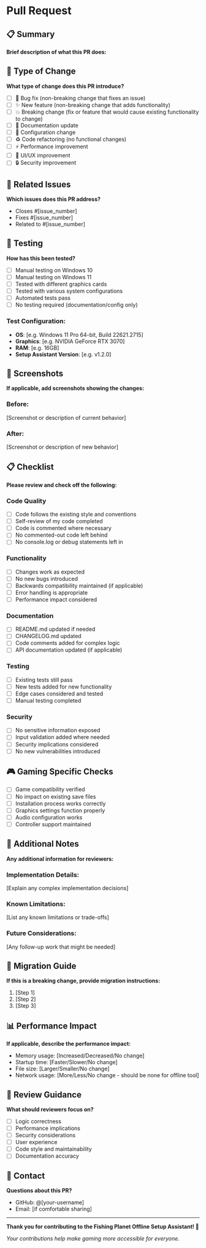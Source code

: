# Pull Request

## 📋 Summary
**Brief description of what this PR does:**

## 🎯 Type of Change
**What type of change does this PR introduce?**
- [ ] 🐛 Bug fix (non-breaking change that fixes an issue)
- [ ] ✨ New feature (non-breaking change that adds functionality)
- [ ] 💥 Breaking change (fix or feature that would cause existing functionality to change)
- [ ] 📝 Documentation update
- [ ] 🔧 Configuration change
- [ ] ♻️ Code refactoring (no functional changes)
- [ ] ⚡ Performance improvement
- [ ] 🎨 UI/UX improvement
- [ ] 🔒 Security improvement

## 🔗 Related Issues
**Which issues does this PR address?**
- Closes #[issue_number]
- Fixes #[issue_number]
- Related to #[issue_number]

## 🧪 Testing
**How has this been tested?**
- [ ] Manual testing on Windows 10
- [ ] Manual testing on Windows 11
- [ ] Tested with different graphics cards
- [ ] Tested with various system configurations
- [ ] Automated tests pass
- [ ] No testing required (documentation/config only)

### Test Configuration:
- **OS**: [e.g. Windows 11 Pro 64-bit, Build 22621.2715]
- **Graphics**: [e.g. NVIDIA GeForce RTX 3070]
- **RAM**: [e.g. 16GB]
- **Setup Assistant Version**: [e.g. v1.2.0]

## 📸 Screenshots
**If applicable, add screenshots showing the changes:**

### Before:
[Screenshot or description of current behavior]

### After:
[Screenshot or description of new behavior]

## 📋 Checklist
**Please review and check off the following:**

### Code Quality
- [ ] Code follows the existing style and conventions
- [ ] Self-review of my code completed
- [ ] Code is commented where necessary
- [ ] No commented-out code left behind
- [ ] No console.log or debug statements left in

### Functionality
- [ ] Changes work as expected
- [ ] No new bugs introduced
- [ ] Backwards compatibility maintained (if applicable)
- [ ] Error handling is appropriate
- [ ] Performance impact considered

### Documentation
- [ ] README.md updated if needed
- [ ] CHANGELOG.md updated
- [ ] Code comments added for complex logic
- [ ] API documentation updated (if applicable)

### Testing
- [ ] Existing tests still pass
- [ ] New tests added for new functionality
- [ ] Edge cases considered and tested
- [ ] Manual testing completed

### Security
- [ ] No sensitive information exposed
- [ ] Input validation added where needed
- [ ] Security implications considered
- [ ] No new vulnerabilities introduced

## 🎮 Gaming Specific Checks
- [ ] Game compatibility verified
- [ ] No impact on existing save files
- [ ] Installation process works correctly
- [ ] Graphics settings function properly
- [ ] Audio configuration works
- [ ] Controller support maintained

## 📝 Additional Notes
**Any additional information for reviewers:**

### Implementation Details:
[Explain any complex implementation decisions]

### Known Limitations:
[List any known limitations or trade-offs]

### Future Considerations:
[Any follow-up work that might be needed]

## 🔄 Migration Guide
**If this is a breaking change, provide migration instructions:**
1. [Step 1]
2. [Step 2]
3. [Step 3]

## 📊 Performance Impact
**If applicable, describe the performance impact:**
- Memory usage: [Increased/Decreased/No change]
- Startup time: [Faster/Slower/No change]
- File size: [Larger/Smaller/No change]
- Network usage: [More/Less/No change - should be none for offline tool]

## 🌟 Review Guidance
**What should reviewers focus on?**
- [ ] Logic correctness
- [ ] Performance implications
- [ ] Security considerations
- [ ] User experience
- [ ] Code style and maintainability
- [ ] Documentation accuracy

## 📧 Contact
**Questions about this PR?**
- GitHub: @[your-username]
- Email: [if comfortable sharing]

---

**Thank you for contributing to the Fishing Planet Offline Setup Assistant! 🎣**

*Your contributions help make gaming more accessible for everyone.* 